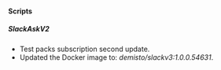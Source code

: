 
#### Scripts
##### SlackAskV2
- Test packs subscription second update.
- Updated the Docker image to: *demisto/slackv3:1.0.0.54631*.
